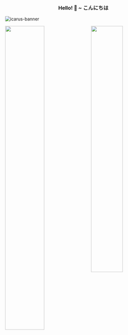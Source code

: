 <h3 align="center">Hello! 👋 ~ こんにちは</h3>

![icarus-banner](https://user-images.githubusercontent.com/38413630/215842159-b3ddaf74-057d-450a-93af-1c855d85a8b0.png)
<div>
  <img style="width: 50%;" align="left" src="https://user-images.githubusercontent.com/38413630/216145368-bad16610-aee0-445f-b7ba-af2a9a02cf65.png"/>
  <img style="width: 45%;" align="right" src="https://user-images.githubusercontent.com/38413630/216145123-8baa3720-b881-4077-9b3d-086aa0ba29ee.png"/>
</div>
